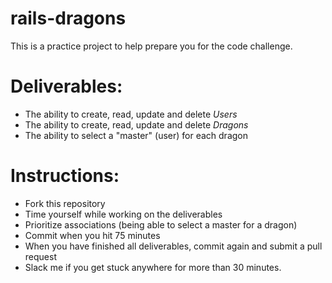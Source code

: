 # rails-dragons

This is a practice project to help prepare you for the code challenge.

# Deliverables:

* The ability to create, read, update and delete *Users*
* The ability to create, read, update and delete *Dragons*
* The ability to select a "master" (user) for each dragon

# Instructions:
* Fork this repository
* Time yourself while working on the deliverables
* Prioritize associations (being able to select a master for a dragon)
* Commit when you hit 75 minutes
* When you have finished all deliverables, commit again and submit a pull request
* Slack me if you get stuck anywhere for more than 30 minutes.


